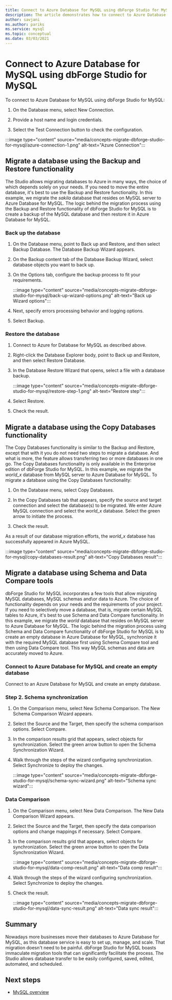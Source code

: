 ```yaml
---
title: Connect to Azure Database for MySQL using dbForge Studio for MySQL
description: The article demonstrates how to connect to Azure Database for MySQL Server via dbForge Studio for MySQL.
author: savjani
ms.author: pariks
ms.service: mysql
ms.topic: conceptual
ms.date: 03/03/2021
---
```


# Connect to Azure Database for MySQL using dbForge Studio for MySQL

To connect to Azure Database for MySQL using dbForge Studio for MySQL:

1. On the Database menu, select New Connection.

2. Provide a host name and login credentials.

3. Select the Test Connection button to check the configuration.

:::image type="content" source="media/concepts-migrate-dbforge-studio-for-mysql/azure-connection-1.png" alt-text="Azure Connection":::

## Migrate a database using the Backup and Restore functionality

The Studio allows migrating databases to Azure in many ways, the choice of which depends solely on your needs. If you need to move the entire database, it's best to use the Backup and Restore functionality. In this example, we migrate the *sakila* database that resides on MySQL server to Azure Database for MySQL. The logic behind the migration process using the Backup and Restore functionality of dbForge Studio for MySQL is to create a backup of the MySQL database and then restore it in Azure Database for MySQL.

### Back up the database

1. On the Database menu, point to Back up and Restore, and then select Backup Database. The Database Backup Wizard appears.

2. On the Backup content tab of the Database Backup Wizard, select database objects you want to back up.

3. On the Options tab, configure the backup process to fit your requirements.

    :::image type="content" source="media/concepts-migrate-dbforge-studio-for-mysql/back-up-wizard-options.png" alt-text="Back up Wizard options":::

4. Next, specify errors processing behavior and logging options.

5. Select Backup.

### Restore the database

1. Connect to Azure for Database for MySQL as described above.

2. Right-click the Database Explorer body, point to Back up and Restore, and then select Restore Database.

3. In the Database Restore Wizard that opens, select a file with a database backup.

    :::image type="content" source="media/concepts-migrate-dbforge-studio-for-mysql/restore-step-1.png" alt-text="Restore step":::

4. Select Restore.

5. Check the result.

## Migrate a database using the Copy Databases functionality

The Copy Databases functionality is similar to the Backup and Restore, except that with it you do not need two steps to migrate a database. And what is more, the feature allows transferring two or more databases in one go. The Copy Databases functionality is only available in the Enterprise edition of dbForge Studio for MySQL.
In this example, we migrate the *world_x* database from MySQL server to Azure Database for MySQL.
To migrate a database using the Copy Databases functionality:

1. On the Database menu, select Copy Databases. 

2. In the Copy Databases tab that appears, specify the source and target connection and select the database(s) to be migrated. We enter Azure MySQL connection and select the *world_x* database. Select the green arrow to initiate the process.

3. Check the result.

As a result of our database migration efforts, the *world_x* database has successfully appeared in Azure MySQL.

:::image type="content" source="media/concepts-migrate-dbforge-studio-for-mysql/copy-databases-result.png" alt-text="Copy Databases result":::

## Migrate a database using Schema and Data Compare tools

dbForge Studio for MySQL incorporates a few tools that allow migrating MySQL databases, MySQL schemas and\or data to Azure. The choice of functionality depends on your needs and the requirements of your project. If you need to selectively move a database, that is, migrate certain MySQL tables to Azure, it's best to use Schema and Data Compare functionality.
In this example, we migrate the *world* database that resides on MySQL server to Azure Database for MySQL. The logic behind the migration process using Schema and Data Compare functionality of dbForge Studio for MySQL is to create an empty database in Azure Database for MySQL, synchronize it with the required MySQL database first using Schema Compare tool and then using Data Compare tool. This way MySQL schemas and data are accurately moved to Azure.

### Connect to Azure Database for MySQL and create an empty database

Connect to an Azure Database for MySQL and create an empty database.

### Step 2. Schema synchronization

1. On the Comparison menu, select New Schema Comparison.
The New Schema Comparison Wizard appears.

2. Select the Source and the Target, then specify the schema comparison options. Select Compare.

3. In the comparison results grid that appears, select objects for synchronization. Select the green arrow button to open the Schema Synchronization Wizard.

4. Walk through the steps of the wizard configuring synchronization. Select Synchronize to deploy the changes.

    :::image type="content" source="media/concepts-migrate-dbforge-studio-for-mysql/schema-sync-wizard.png" alt-text="Schema sync wizard":::

### Data Comparison

1. On the Comparison menu, select New Data Comparison. The New Data Comparison Wizard appears.

2. Select the Source and the Target, then specify the data comparison options and change mappings if necessary. Select Compare.

3. In the comparison results grid that appears, select objects for synchronization. Select the green arrow button to open the Data Synchronization Wizard.

    :::image type="content" source="media/concepts-migrate-dbforge-studio-for-mysql/data-comp-result.png" alt-text="Data comp result":::

4. Walk through the steps of the wizard configuring synchronization. Select Synchronize to deploy the changes.

5. Check the result.

    :::image type="content" source="media/concepts-migrate-dbforge-studio-for-mysql/data-sync-result.png" alt-text="Data sync result":::

## Summary

Nowadays more businesses move their databases to Azure Database for MySQL, as this database service is easy to set up, manage, and scale. That migration doesn't need to be painful. dbForge Studio for MySQL boasts immaculate migration tools that can significantly facilitate the process. The Studio allows database transfer to be easily configured, saved, edited, automated, and scheduled.

## Next steps
- [MySQL overview](overview.md)